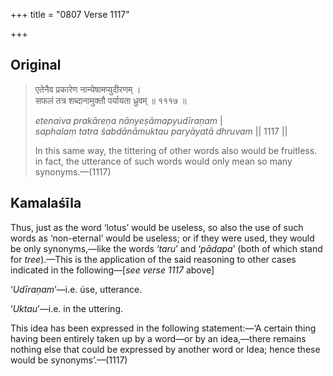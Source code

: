 +++
title = "0807 Verse 1117"

+++
## Original 
>
> एतेनैव प्रकारेण नान्येषामप्युदीरणम् ।  
> सफलं तत्र शब्दानामुक्तौ पर्यायता ध्रुवम् ॥ १११७ ॥ 
>
> *etenaiva prakāreṇa nānyeṣāmapyudīraṇam* \|  
> *saphalaṃ tatra śabdānāmuktau paryāyatā dhruvam* \|\| 1117 \|\| 
>
> In this same way, the tittering of other words also would be fruitless. in fact, the utterance of such words would only mean so many synonyms.—(1117)



## Kamalaśīla

Thus, just as the word ‘lotus’ would be useless, so also the use of such words as ‘non-eternal’ would be useless; or if they were used, they would be only synonyms,—like the words ‘*taru*’ and ‘*pādapa*’ (both of which stand for *tree*).—This is the application of the said reasoning to other cases indicated in the following—[*see verse 1117* above]

‘*Udīraṇam*’—i.e. úse, utterance.

‘*Uktau*’—i.e. in the uttering.

This idea has been expressed in the following statement:—‘A certain thing having been entirely taken up by a word—or by an idea,—there remains nothing else that could be expressed by another word or Idea; hence these would be synonyms’.—(1117)


